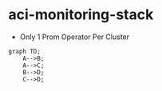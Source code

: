 # aci-monitoring-stack

- Only 1 Prom Operator Per Cluster 

```mermaid
graph TD;
    A-->B;
    A-->C;
    B-->D;
    C-->D;
```